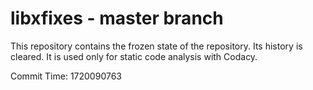 # libxfixes - master branch

This repository contains the frozen state of the repository.
Its history is cleared. It is used only for static code
analysis with Codacy.

Commit Time: 1720090763